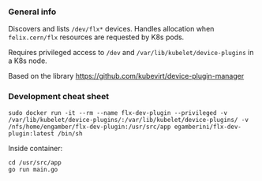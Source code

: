 ### General info

Discovers and lists `/dev/flx*` devices. Handles allocation when `felix.cern/flx` resources are requested by K8s pods.

Requires privileged access to `/dev` and `/var/lib/kubelet/device-plugins` in a K8s node.

Based on the library https://github.com/kubevirt/device-plugin-manager

### Development cheat sheet

```
sudo docker run -it --rm --name flx-dev-plugin --privileged -v /var/lib/kubelet/device-plugins/:/var/lib/kubelet/device-plugins/ -v /nfs/home/engamber/flx-dev-plugin:/usr/src/app egamberini/flx-dev-plugin:latest /bin/sh
```

Inside container:
```
cd /usr/src/app
go run main.go
```
